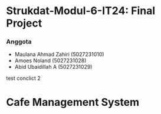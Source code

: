 # Strukdat-Modul-6-IT24: Final Project

### Anggota

- Maulana Ahmad Zahiri (5027231010)
- Amoes Noland (5027231028)
- Abid Ubaidillah A (5027231029)

test conclict 2
# Cafe Management System
